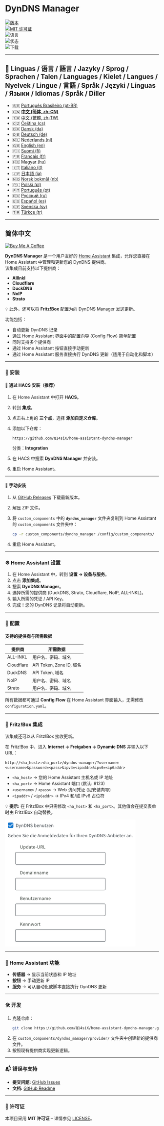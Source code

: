 # DynDNS Manager

[![版本](https://img.shields.io/github/v/release/Q14siX/home-assistant-dyndns-manager)](https://github.com/Q14siX/home-assistant-dyndns-manager/releases)  
[![MIT 许可证](https://img.shields.io/badge/License-MIT-green.svg)](LICENSE)  
![语言](https://img.shields.io/badge/languages-20-blue.svg)  
![状态](https://img.shields.io/badge/status-stable-brightgreen.svg)  
![下载](https://img.shields.io/github/downloads/Q14siX/home-assistant-dyndns-manager/total)

---

## 📌 Línguas / 语言 / 語言 / Jazyky / Sprog / Sprachen / Talen / Languages / Kielet / Langues / Nyelvek / Lingue / 言語 / Språk / Języki / Línguas / Языки / Idiomas / Språk / Diller

- 🇧🇷 [Português Brasileiro (pt-BR)](https://github.com/Q14siX/home-assistant-dyndns-manager/blob/main/README/README_PT-BR.md#portugues-brasileiro)
- 🇨🇳 [**中文 (简体, zh-CN)**](https://github.com/Q14siX/home-assistant-dyndns-manager/blob/main/README/README_ZH-CN.md#简体中文)
- 🇹🇼 [中文 (繁體, zh-TW)](https://github.com/Q14siX/home-assistant-dyndns-manager/blob/main/README/README_ZH-TW.md#繁體中文)
- 🇨🇿 [Čeština (cs)](https://github.com/Q14siX/home-assistant-dyndns-manager/blob/main/README/README_CS.md#czech)
- 🇩🇰 [Dansk (da)](https://github.com/Q14siX/home-assistant-dyndns-manager/blob/main/README/README_DA.md#dansk)
- 🇩🇪 [Deutsch (de)](https://github.com/Q14siX/home-assistant-dyndns-manager/blob/main/README/README_DE.md#deutsch)
- 🇳🇱 [Nederlands (nl)](https://github.com/Q14siX/home-assistant-dyndns-manager/blob/main/README/README_NL.md#dutch)
- 🇬🇧 [English (en)](https://github.com/Q14siX/home-assistant-dyndns-manager/blob/main/README/README_EN.md#english)
- 🇫🇮 [Suomi (fi)](https://github.com/Q14siX/home-assistant-dyndns-manager/blob/main/README/README_FI.md#suomi)
- 🇫🇷 [Français (fr)](https://github.com/Q14siX/home-assistant-dyndns-manager/blob/main/README/README_FR.md#français)
- 🇭🇺 [Magyar (hu)](https://github.com/Q14siX/home-assistant-dyndns-manager/blob/main/README/README_HU.md#magyar)
- 🇮🇹 [Italiano (it)](https://github.com/Q14siX/home-assistant-dyndns-manager/blob/main/README/README_IT.md#italiano)
- 🇯🇵 [日本語 (ja)](https://github.com/Q14siX/home-assistant-dyndns-manager/blob/main/README/README_JA.md#日本語)
- 🇳🇴 [Norsk bokmål (nb)](https://github.com/Q14siX/home-assistant-dyndns-manager/blob/main/README/README_NB.md#norsk)
- 🇵🇱 [Polski (pl)](https://github.com/Q14siX/home-assistant-dyndns-manager/blob/main/README/README_PL.md#polski)
- 🇵🇹 [Português (pt)](https://github.com/Q14siX/home-assistant-dyndns-manager/blob/main/README/README_PT.md#português)
- 🇷🇺 [Русский (ru)](https://github.com/Q14siX/home-assistant-dyndns-manager/blob/main/README/README_RU.md#Русский)
- 🇪🇸 [Español (es)](https://github.com/Q14siX/home-assistant-dyndns-manager/blob/main/README/README_ES.md#español)
- 🇸🇪 [Svenska (sv)](https://github.com/Q14siX/home-assistant-dyndns-manager/blob/main/README/README_SV.md#svenska)
- 🇹🇷 [Türkçe (tr)](https://github.com/Q14siX/home-assistant-dyndns-manager/blob/main/README/README_TR.md#türkçe)

---

## 简体中文

[![Buy Me A Coffee](https://img.buymeacoffee.com/button-api/?text=Buy%20Stefan%20a%20tasty%20coffee&emoji=☕&slug=q14six&button_colour=FFDD00&font_colour=000000&font_family=Lato&outline_colour=000000&coffee_colour=ffffff)](https://buymeacoffee.com/q14six)

**DynDNS Manager** 是一个用户友好的 [Home Assistant](https://www.home-assistant.io/) 集成，允许您直接在 Home Assistant 中管理和更新您的 DynDNS 提供商。  
该集成目前支持以下提供商：

- **AllInkl**
- **Cloudflare**
- **DuckDNS**
- **NoIP**
- **Strato**

💡 此外，还可以将 **Fritz!Box** 配置为向 DynDNS Manager 发送更新。

功能包括：
- 自动更新 DynDNS 记录
- 通过 Home Assistant 界面中的配置向导 (Config Flow) 简单配置
- 同时支持多个提供商
- 通过 Home Assistant 按钮直接手动更新
- 通过 Home Assistant 服务直接执行 DynDNS 更新（适用于自动化和脚本）

---

### 🚀 安装

#### 🔹 通过 HACS 安装（推荐）

1. 在 Home Assistant 中打开 **HACS**。
2. 转到 **集成**。
3. 点击右上角的 **三个点**，选择 **添加自定义仓库**。
4. 添加以下仓库：

   ```
   https://github.com/Q14siX/home-assistant-dyndns-manager
   ```

   分类：**Integration**

5. 在 HACS 中搜索 **DynDNS Manager** 并安装。
6. 重启 Home Assistant。

---

#### 🔹 手动安装

1. 从 [GitHub Releases](https://github.com/Q14siX/home-assistant-dyndns-manager/releases) 下载最新版本。
2. 解压 ZIP 文件。
3. 将 `custom_components` 中的 **`dyndns_manager`** 文件夹复制到 Home Assistant 的 `custom_components` 文件夹中：

   ```bash
   cp -r custom_components/dyndns_manager /config/custom_components/
   ```

4. 重启 Home Assistant。

---

### ⚙️ Home Assistant 设置

1. 在 Home Assistant 中，转到 **设置 → 设备与服务**。
2. 点击 **添加集成**。
3. 搜索 **DynDNS Manager**。
4. 选择所需的提供商 (DuckDNS, Strato, Cloudflare, NoIP, ALL-INKL)。
5. 输入所需的凭证 / API Key。
6. 完成！您的 DynDNS 记录将自动更新。

---

### 📄 配置

#### 支持的提供商与所需数据

| 提供商    | 所需数据 |
|-----------|----------|
| ALL-INKL  | 用户名、密码、域名 |
| Cloudflare| API Token, Zone ID, 域名 |
| DuckDNS   | API Token, 域名 |
| NoIP      | 用户名、密码、域名 |
| Strato    | 用户名、密码、域名 |

所有数据都可通过 **Config Flow** 在 Home Assistant 界面输入，无需修改 `configuration.yaml`。

---

### 📡 Fritz!Box 集成

该集成还可以从 Fritz!Box 接收更新。

在 Fritz!Box 中，进入 **Internet → Freigaben → Dynamic DNS** 并输入以下 URL：

```
http://<ha_host>:<ha_port>/dyndns-manager/?username=<username>&password=<pass>&ipv4=<ipaddr>&ipv6=<ip6addr>
```

- `<ha_host>` → 您的 Home Assistant 主机名或 IP 地址
- `<ha_port>` → Home Assistant 端口 (默认: 8123)
- `<username>` / `<pass>` → Web 访问凭证 (见安装向导)
- `<ipaddr>` / `<ip6addr>` → IPv4 和/或 IPv6 占位符

💡 **提示:** 在 Fritz!Box 中只需修改 `<ha_host>` 和 `<ha_port>`。其他值会在提交表单时由 Fritz!Box 自动替换。

![FRITZ!BOX 输入界面](https://raw.githubusercontent.com/Q14siX/home-assistant-dyndns-manager/master/images/FRITZ!Box.png)

---

### 🔘 Home Assistant 功能

- **传感器** → 显示当前状态和 IP 地址
- **按钮** → 手动更新 IP
- **服务** → 可从自动化或脚本直接执行 DynDNS 更新

---

### 🛠 开发

1. 克隆仓库：
   ```bash
   git clone https://github.com/Q14siX/home-assistant-dyndns-manager.git
   ```
2. 在 `custom_components/dyndns_manager/provider/` 文件夹中创建新的提供商文件。
3. 按照现有提供商实现更新逻辑。

---

### 📬 错误与支持

- **提交问题:** [GitHub Issues](https://github.com/Q14siX/home-assistant-dyndns-manager/issues)  
- **文档:** [GitHub Readme](https://github.com/Q14siX/home-assistant-dyndns-manager)

---

### 📜 许可证

本项目采用 **MIT 许可证** – 详情参见 [LICENSE](https://github.com/Q14siX/home-assistant-dyndns-manager/blob/main/LICENSE)。
